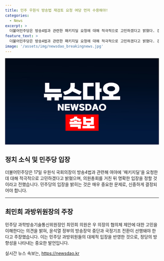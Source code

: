 ```yaml
---
title: 민주 우원식 방송법 재검토 요청 여당 먼저 수용해야!
categories:
  - News
excerpt: >
  더불어민주당은 방송4법과 관련한 패키지딜 요청에 대해 적극적으로 고민하겠다고 밝혔다. 강유정 원내대변인은 의장의 요청에 대한 민주당 입장은 의원총회를 거쳐 명확해질 것이라며, 공영방송 이사진 선임과 방송4법을 강행처리하지 않겠다고 설명했다. 또한 최민희 의원은 윤석열 정부의 방송장악 중단이 먼저 이루어져야 한다고 주장했다. 이에 대한 응답은 오는 의원총회에서 이뤄질 예정이다.
feature_text: >
  더불어민주당은 방송4법과 관련한 패키지딜 요청에 대해 적극적으로 고민하겠다고 밝혔다. 강유정 원내대변인은 의장의 요청에 대한 민주당 입장은 의원총회를 거쳐 명확해질 것이라며, 공영방송 이사진 선임과 방송4법을 강행처리하지 않겠다고 설명했다. 또한 최민희 의원은 윤석열 정부의 방송장악 중단이 먼저 이루어져야 한다고 주장했다. 이에 대한 응답은 오는 의원총회에서 이뤄질 예정이다.
image: '/assets/img/newsdao_breakingnews.jpg'
---
```


<p><img src="/assets/img/newsdao_breakingnews.jpg" alt="ranknews 속보" /></p>

<h2 data-ke-size="size26">정치 소식 및 민주당 입장</h2>

<p data-ke-size="size16">더불어민주당은 17일 우원식 국회의장이 방송4법과 관련해 여야에 '패키지딜'을 요청한 데 대해 적극적으로 고민하겠다고 밝혔으며, 의원총회를 거친 뒤 명확한 입장을 정할 것이라고 전했습니다. 민주당의 입장을 밝히는 것은 매우 중요한 문제로, 신중하게 결정되어야 합니다.</p>

<hr>

<h2 data-ke-size="size26">최민희 과방위원장의 주장</h2>

<p data-ke-size="size16">민주당 과학방송기술통신위원장인 최민희 의원은 우 의장의 협의체 제안에 대한 고민을 이해한다는 의견을 밝혀, 윤석열 정부의 방송장악 중단과 국정기조 전환이 선행돼야 한다고 주장했습니다. 이는 민주당 과방위원들의 대체적 입장을 반영한 것으로, 정당의 방향성을 나타내는 중요한 발언입니다.</p>
실시간 뉴스 속보는, <a href="https://newsdao.kr" rel="dofollow">https://newsdao.kr</a>



